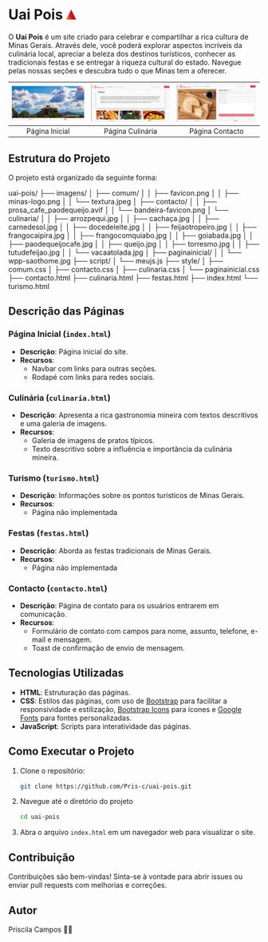 # Uai Pois <img src="imagens/contacto/bandeira-favicon.png" alt="Icone bandeira MG" width="20"/>

O **Uai Pois** é um site criado para celebrar e compartilhar a rica cultura de Minas Gerais. Através dele, você poderá explorar aspectos incríveis da culinária local, apreciar a beleza dos destinos turísticos, conhecer as tradicionais festas e se entregar à riqueza cultural do estado. Navegue pelas nossas seções e descubra tudo o que Minas tem a oferecer.


| ![Imagem 1](imagens/prints-paginas/pagina-inicial.png) | ![Imagem 2](imagens/prints-paginas/pagina-culinaria.png) | ![Imagem 3](imagens/prints-paginas/pagina-contacto.png) |
|:------------------------------------------------------:|:------------------------------------------------------:|:------------------------------------------------------:|
| Página Inicial                                        | Página Culinária                                      | Página Contacto                                        |


## Estrutura do Projeto

O projeto está organizado da seguinte forma:

uai-pois/
├── imagens/
│ ├── comum/
│ │ ├── favicon.png
│ │ ├── minas-logo.png
│ │ └── textura.jpeg
│ ├── contacto/
│ │ ├── prosa_cafe_paodequeijo.avif
│ │ └── bandeira-favicon.png
│ └── culinaria/
│ │ ├── arrozpequi.jpg
│ │ ├──  cachaça.jpg
│ │ ├── carnedesol.jpg
│ │ ├── docedeleite.jpg
│ │ ├── feijaotropeiro.jpg
│ │ ├── frangocaipira.jpg
│ │ ├── frangocomquiabo.jpg
│ │ ├── goiabada.jpg
│ │ ├── paodequeijocafe.jpg
│ │ ├── queijo.jpg
│ │ ├── torresmo.jpg
│ │ ├── tutudefeijao.jpg
│ │ └── vacaatolada.jpg
│ ├── paginainicial/
│ │ └── wpp-saothome.jpg
├── script/
│ └── meujs.js
├── style/
│ ├── comum.css
│ ├── contacto.css
│ ├── culinaria.css
│ └── paginainicial.css
├── contacto.html
├── culinaria.html
├── festas.html
├── index.html
└── turismo.html



## Descrição das Páginas

### Página Inicial (`index.html`)
- **Descrição**: Página inicial do site.
- **Recursos**:
  - Navbar com links para outras seções.
  - Rodapé com links para redes sociais.

### Culinária (`culinaria.html`)
- **Descrição**: Apresenta a rica gastronomia mineira com textos descritivos e uma galeria de imagens.
- **Recursos**:
  - Galeria de imagens de pratos típicos.
  - Texto descritivo sobre a influência e importância da culinária mineira.

### Turismo (`turismo.html`)
- **Descrição**: Informações sobre os pontos turísticos de Minas Gerais.
- **Recursos**:
  - Página não implementada

### Festas (`festas.html`)
- **Descrição**: Aborda as festas tradicionais de Minas Gerais.
- **Recursos**:
  - Página não implementada

### Contacto (`contacto.html`)
- **Descrição**: Página de contato para os usuários entrarem em comunicação.
- **Recursos**:
  - Formulário de contato com campos para nome, assunto, telefone, e-mail e mensagem.
  - Toast de confirmação de envio de mensagem.

## Tecnologias Utilizadas

- **HTML**: Estruturação das páginas.
- **CSS**: Estilos das páginas, com uso de [Bootstrap](https://getbootstrap.com/) para facilitar a responsividade e estilização, [Bootstrap Icons](https://icons.getbootstrap.com/) para ícones e [Google Fonts](https://fonts.google.com/) para fontes personalizadas.
- **JavaScript**: Scripts para interatividade das páginas.

## Como Executar o Projeto

1. Clone o repositório:
   ```sh
   git clone https://github.com/Pris-c/uai-pois.git
   ```

2. Navegue até o diretório do projeto
   ```sh
   cd uai-pois
   ```

3. Abra o arquivo `index.html` em um navegador web para visualizar o site.


## Contribuição

Contribuições são bem-vindas! Sinta-se à vontade para abrir issues ou enviar pull requests com melhorias e correções.

## Autor

Priscila Campos 👩‍💻
